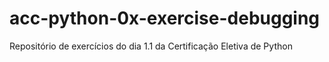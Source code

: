 # acc-python-0x-exercise-debugging
Repositório de exercícios do dia 1.1 da Certificação Eletiva de Python
